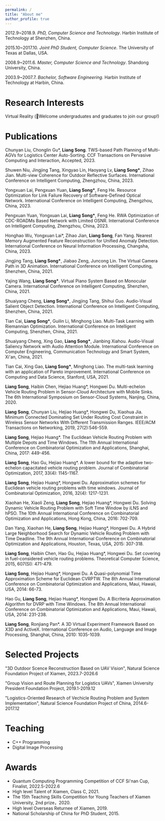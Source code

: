 ```yaml
---
permalink: /
title: "About me"
author_profile: true
---
```

2012.9~2018.9. _PhD, Computer Science and Technology_. Harbin Institute of Technology at Shenzhen, China.

2015.10~2017.10. _Joint PhD Student, Computer Science_. The University of Texas at Dallas, USA.

2008.9~2011.6. _Master, Computer Science and Technology_. Shandong University, China.

2003.9~2007.7. _Bachelor, Software Engineering_. Harbin Institute of Technology at Harbin, China.

# Research Interests

Virtual Reality (🌈Welcome undergraduates and graduates to join our group!)

# Publications

Chunyan Liu, Chonglin Gu*, __Liang Song__. TWS-based Path Planning of Multi-AGVs for Logistics Center Auto-Sorting. CCF Transactions on Pervasive Computing and Interaction, Accepted, 2023.

Shuwen Niu, Jingjing Tang, Xingyao Lin, Haoyang Lv, __Liang Song*__, Zihao Jian. Multi-view Coherence for Outdoor Reflective Surfaces. International Conference on Intelligent Computing, Zhengzhou, China, 2023.

Yongxuan Lai, Pengxuan Yuan, __Liang Song*__, Feng He. Resource Optimization for Link Failure Recovery of Software-Defined Optical Network. International Conference on Intelligent Computing, Zhengzhou, China, 2023.

Pengxuan Yuan, Yongxuan Lai, __Liang Song*__, Feng He. RWA Optimization of CDC-ROADMs Based Network with Limited OSNR. International Conference on Intelligent Computing, Zhengzhou, China, 2023.

Honghao Wu, Yongxuan Lai*, Zihao Jian, __Liang Song__, Fan Yang. Nearest Memory Augmented Feature Reconstruction for Unified Anomaly Detection. International Conference on Neural Information Processing, Changsha, China, 2023.

Jingjing Tang, __Liang Song*__, Jiabao Zeng, Juncong Lin. The Virtual Camera Path in 3D Animation. International Conference on Intelligent Computing, Shenzhen, China, 2021.

Yajing Wang, __Liang Song*__. Virtual Piano System Based on Monocular Camera. International Conference on Intelligent Computing, Shenzhen, China, 2021.

Shuaiyang Cheng, __Liang Song*__, Jingjing Tang, Shihui Guo. Audio-Visual Salient Object Detection. International Conference on Intelligent Computing, Shenzhen, China, 2021.

Tian Cai, __Liang Song*__, Guilin Li, Minghong Liao. Multi-Task Learning with Riemannian Optimization. International Conference on Intelligent Computing, Shenzhen, China, 2021.

Shuaiyang Cheng, Xing Gao, __Liang Song*__, Jianbing Xiahou. Audio-Visual Saliency Network with Audio Attention Module. International Conference on Computer Engineering, Communication Technology and Smart System, Xi'an, China, 2021.

Tian Cai, Xing Gao, __Liang Song*__, Minghong Liao. The multi-task learning with an application of Pareto improvement. International Conference on Computing and Data Science, Stanford, USA, 2021.

__Liang Song__, Haibin Chen, Hejiao Huang*, Hongwei Du. Multi-echelon Vehicle Routing Problem in Sensor-Cloud Architecture with Mobile Sinks. The 6th International Symposium on Sensor-Cloud Systems, Nanjing, China, 2020.

__Liang Song__, Chunyan Liu, Hejiao Huang*, Hongwei Du, Xiaohua Jia. Minimum Connected Dominating Set Under Routing Cost Constraint in Wireless Sensor Networks With Different Transmission Ranges. IEEE/ACM Transactions on Networking, 2019, 27(2):546-559.

__Liang Song__, Hejiao Huang*. The Euclidean Vehicle Routing Problem with Multiple Depots and Time Windows. The 11th Annual International Conference on Combinatorial Optimization and Applications, Shanghai, China, 2017: 449-456.

__Liang Song__, Hao Gu, Hejiao Huang*. A lower bound for the adaptive two-echelon capacitated vehicle routing problem. Journal of Combinatorial Optimization, 2017, 33(4): 1145-1167.

__Liang Song__, Hejiao Huang*, Hongwei Du. Approximation schemes for Euclidean vehicle routing problems with time windows. Journal of Combinatorial Optimization, 2016, 32(4): 1217-1231.

Xiaohan He, Xiaoli Zeng, __Liang Song__, Hejiao Huang*, Hongwei Du. Solving Dynamic Vehicle Routing Problem with Soft Time Window by iLNS and hPSO. The 10th Annual International Conference on Combinatorial Optimization and Applications, Hong Kong, China, 2016: 702-709.

Dan Yang, Xiaohan He, __Liang Song__, Hejiao Huang*, Hongwei Du. A Hybrid Large Neighborhood Search for Dynamic Vehicle Routing Problem with Time Deadline. The 9th Annual International Conference on Combinatorial Optimization and Applications, Houston, Texas, USA, 2015: 307-318.

__Liang Song__, Haibin Chen, Hao Gu, Hejiao Huang*, Hongwei Du. Set covering in fuel-considered vehicle routing problems. Theoretical Computer Science, 2015, 607(SI): 471-479.

__Liang Song__, Hejiao Huang*, Hongwei Du. A Quasi-polynomial Time Approximation Scheme for Euclidean CVRPTW. The 8th Annual International Conference on Combinatorial Optimization and Applications, Maui, Hawaii, USA, 2014: 66-73.

Hao Gu, __Liang Song__, Hejiao Huang*, Hongwei Du. A Bicriteria Approximation Algorithm for DVRP with Time Windows. The 8th Annual International Conference on Combinatorial Optimization and Applications, Maui, Hawaii, USA, 2014: 231-238.

__Liang Song__, Ronjiang Pan*. A 3D Virtual Experiment Framework Based on X3D and ActiveX. International Conference on Audio, Language and Image Processing, Shanghai, China, 2010: 1035-1039.

# Selected Projects
"3D Outdoor Scence Reconstruction Based on UAV Vision", Natural Science Foundation Project of Xiamen, 2023.7-2026.6

"Group Vision and Route Planning for Logistics UAVs", Xiamen University President Foundation Project, 2019.1-2019.12

"Logistics-Oriented Research of Vechicle Routing Problem and System Implementation", Natural Science Foundation Project of China, 2014.6-2017.12

# Teaching
- C++ Programming
- Digital Image Processing

# Awards
- Quantum Computing Programming Competition of CCF Si'nan Cup, Finalist, 2022.5-2022.6
- High level Talent of Xiamen, Class C, 2021.
- The 15th Teaching Skills Competition for Young Teachers of Xiamen University, 2nd prize，2020.
- High level Overseas Returnee of Xiamen, 2019.
- National Scholarship of China for PhD Student, 2015.
